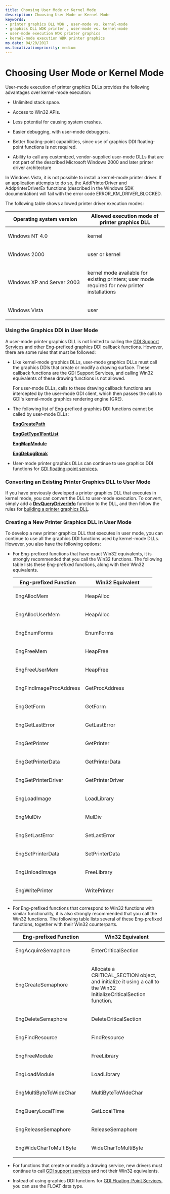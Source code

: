 ```yaml
---
title: Choosing User Mode or Kernel Mode
description: Choosing User Mode or Kernel Mode
keywords:
- printer graphics DLL WDK , user-mode vs. kernel-mode
- graphics DLL WDK printer , user-mode vs. kernel-mode
- user-mode execution WDK printer graphics
- kernel-mode execution WDK printer graphics
ms.date: 04/20/2017
ms.localizationpriority: medium
---
```


# Choosing User Mode or Kernel Mode





User-mode execution of printer graphics DLLs provides the following advantages over kernel-mode execution:

-   Unlimited stack space.

-   Access to Win32 APIs.

-   Less potential for causing system crashes.

-   Easier debugging, with user-mode debuggers.

-   Better floating-point capabilities, since use of graphics DDI floating-point functions is not required.

-   Ability to call any customized, vendor-supplied user-mode DLLs that are not part of the described Microsoft Windows 2000 and later printer driver architecture

In Windows Vista, it is not possible to install a kernel-mode printer driver. If an application attempts to do so, the AddPrinterDriver and AddprinterDriverEx functions (described in the Windows SDK documentation) will fail with the error code ERROR\_KM\_DRIVER\_BLOCKED.

The following table shows allowed printer driver execution modes:

<table>
<colgroup>
<col width="50%" />
<col width="50%" />
</colgroup>
<thead>
<tr class="header">
<th>Operating system version</th>
<th>Allowed execution mode of printer graphics DLL</th>
</tr>
</thead>
<tbody>
<tr class="odd">
<td><p>Windows NT 4.0</p></td>
<td><p>kernel</p></td>
</tr>
<tr class="even">
<td><p>Windows 2000</p></td>
<td><p>user or kernel</p></td>
</tr>
<tr class="odd">
<td><p>Windows XP and Server 2003</p></td>
<td><p>kernel mode available for existing printers; user mode required for new printer installations</p></td>
</tr>
<tr class="even">
<td>Windows Vista</td>
<td><p>user</p></td>
</tr>
</tbody>
</table>

 

### Using the Graphics DDI in User Mode

A user-mode printer graphics DLL is not limited to calling the [GDI Support Services](../display/gdi-support-services.md) and other Eng-prefixed graphics DDI callback functions. However, there are some rules that must be followed:

-   Like kernel-mode graphics DLLs, user-mode graphics DLLs must call the graphics DDIs that create or modify a drawing surface. These callback functions are the GDI Support Services, and calling Win32 equivalents of these drawing functions is not allowed.

    For user-mode DLLs, calls to these drawing callback functions are intercepted by the user-mode GDI client, which then passes the calls to GDI's kernel-mode graphics rendering engine (GRE).

-   The following list of Eng-prefixed graphics DDI functions cannot be called by user-mode DLLs:

    [**EngCreatePath**](/windows/win32/api/winddi/nf-winddi-engcreatepath)

    [**EngGetType1FontList**](/windows/win32/api/winddi/nf-winddi-enggettype1fontlist)

    [**EngMapModule**](/windows/win32/api/winddi/nf-winddi-engmapmodule)

    [**EngDebugBreak**](/windows/win32/api/winddi/nf-winddi-engdebugbreak)

-   User-mode printer graphics DLLs can continue to use graphics DDI functions for [GDI floating-point services](../display/gdi-floating-point-services.md).

### Converting an Existing Printer Graphics DLL to User Mode

If you have previously developed a printer graphics DLL that executes in kernel mode, you can convert the DLL to user-mode execution. To convert, simply add a [**DrvQueryDriverInfo**](/windows/win32/api/winddi/nf-winddi-drvquerydriverinfo) function to the DLL, and then follow the rules for [building a printer graphics DLL](building-a-printer-graphics-dll.md).

### Creating a New Printer Graphics DLL in User Mode

To develop a new printer graphics DLL that executes in user mode, you can continue to use all the graphics DDI functions used by kernel-mode DLLs. However, you also have the following options:

-   For Eng-prefixed functions that have exact Win32 equivalents, it is strongly recommended that you call the Win32 functions. The following table lists these Eng-prefixed functions, along with their Win32 equivalents.

    <table>
    <colgroup>
    <col width="50%" />
    <col width="50%" />
    </colgroup>
    <thead>
    <tr class="header">
    <th>Eng-prefixed Function</th>
    <th>Win32 Equivalent</th>
    </tr>
    </thead>
    <tbody>
    <tr class="odd">
    <td><p>EngAllocMem</p></td>
    <td><p>HeapAlloc</p></td>
    </tr>
    <tr class="even">
    <td><p>EngAllocUserMem</p></td>
    <td><p>HeapAlloc</p></td>
    </tr>
    <tr class="odd">
    <td><p>EngEnumForms</p></td>
    <td><p>EnumForms</p></td>
    </tr>
    <tr class="even">
    <td><p>EngFreeMem</p></td>
    <td><p>HeapFree</p></td>
    </tr>
    <tr class="odd">
    <td><p>EngFreeUserMem</p></td>
    <td><p>HeapFree</p></td>
    </tr>
    <tr class="even">
    <td><p>EngFindImageProcAddress</p></td>
    <td><p>GetProcAddress</p></td>
    </tr>
    <tr class="odd">
    <td><p>EngGetForm</p></td>
    <td><p>GetForm</p></td>
    </tr>
    <tr class="even">
    <td><p>EngGetLastError</p></td>
    <td><p>GetLastError</p></td>
    </tr>
    <tr class="odd">
    <td><p>EngGetPrinter</p></td>
    <td><p>GetPrinter</p></td>
    </tr>
    <tr class="even">
    <td><p>EngGetPrinterData</p></td>
    <td><p>GetPrinterData</p></td>
    </tr>
    <tr class="odd">
    <td><p>EngGetPrinterDriver</p></td>
    <td><p>GetPrinterDriver</p></td>
    </tr>
    <tr class="even">
    <td><p>EngLoadImage</p></td>
    <td><p>LoadLibrary</p></td>
    </tr>
    <tr class="odd">
    <td><p>EngMulDiv</p></td>
    <td><p>MulDiv</p></td>
    </tr>
    <tr class="even">
    <td><p>EngSetLastError</p></td>
    <td><p>SetLastError</p></td>
    </tr>
    <tr class="odd">
    <td><p>EngSetPrinterData</p></td>
    <td><p>SetPrinterData</p></td>
    </tr>
    <tr class="even">
    <td><p>EngUnloadImage</p></td>
    <td><p>FreeLibrary</p></td>
    </tr>
    <tr class="odd">
    <td><p>EngWritePrinter</p></td>
    <td><p>WritePrinter</p></td>
    </tr>
    </tbody>
    </table>

     

<!-- -->

-   For Eng-prefixed functions that correspond to Win32 functions with similar functionality, it is also strongly recommended that you call the Win32 functions. The following table lists several of these Eng-prefixed functions, together with their Win32 counterparts.

    <table>
    <colgroup>
    <col width="50%" />
    <col width="50%" />
    </colgroup>
    <thead>
    <tr class="header">
    <th>Eng-prefixed Function</th>
    <th>Win32 Equivalent</th>
    </tr>
    </thead>
    <tbody>
    <tr class="odd">
    <td><p>EngAcquireSemaphore</p></td>
    <td><p>EnterCriticalSection</p></td>
    </tr>
    <tr class="even">
    <td><p>EngCreateSemaphore</p></td>
    <td><p>Allocate a CRITICAL_SECTION object, and initialize it using a call to the Win32 InitializeCriticalSection function.</p></td>
    </tr>
    <tr class="odd">
    <td><p>EngDeleteSemaphore</p></td>
    <td><p>DeleteCriticalSection</p></td>
    </tr>
    <tr class="even">
    <td><p>EngFindResource</p></td>
    <td><p>FindResource</p></td>
    </tr>
    <tr class="odd">
    <td><p>EngFreeModule</p></td>
    <td><p>FreeLibrary</p></td>
    </tr>
    <tr class="even">
    <td><p>EngLoadModule</p></td>
    <td><p>LoadLibrary</p></td>
    </tr>
    <tr class="odd">
    <td><p>EngMultiByteToWideChar</p></td>
    <td><p>MultiByteToWideChar</p></td>
    </tr>
    <tr class="even">
    <td><p>EngQueryLocalTime</p></td>
    <td><p>GetLocalTime</p></td>
    </tr>
    <tr class="odd">
    <td><p>EngReleaseSemaphore</p></td>
    <td><p>ReleaseSemaphore</p></td>
    </tr>
    <tr class="even">
    <td><p>EngWideCharToMultiByte</p></td>
    <td><p>WideCharToMultiByte</p></td>
    </tr>
    </tbody>
    </table>

     

<!-- -->

-   For functions that create or modify a drawing service, new drivers must continue to call [GDI support services](../display/gdi-support-services.md) and not their Win32 equivalents.

-   Instead of using graphics DDI functions for [GDI Floating-Point Services](../display/gdi-floating-point-services.md), you can use the FLOAT data type.

 

